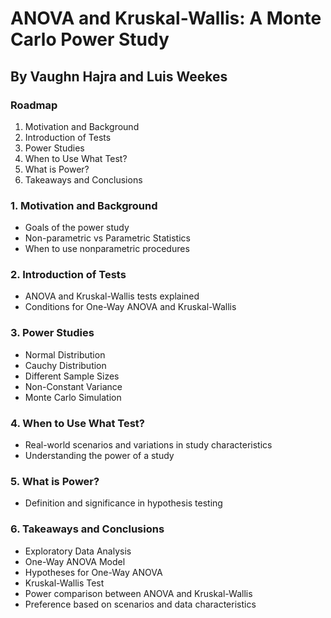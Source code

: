 # ANOVA and Kruskal-Wallis: A Monte Carlo Power Study

## By Vaughn Hajra and Luis Weekes

### Roadmap
1. Motivation and Background
2. Introduction of Tests
3. Power Studies
4. When to Use What Test?
5. What is Power?
6. Takeaways and Conclusions

### 1. Motivation and Background
- Goals of the power study
- Non-parametric vs Parametric Statistics
- When to use nonparametric procedures

### 2. Introduction of Tests
- ANOVA and Kruskal-Wallis tests explained
- Conditions for One-Way ANOVA and Kruskal-Wallis

### 3. Power Studies
- Normal Distribution
- Cauchy Distribution
- Different Sample Sizes
- Non-Constant Variance
- Monte Carlo Simulation

### 4. When to Use What Test?
- Real-world scenarios and variations in study characteristics
- Understanding the power of a study

### 5. What is Power?
- Definition and significance in hypothesis testing

### 6. Takeaways and Conclusions
- Exploratory Data Analysis
- One-Way ANOVA Model
- Hypotheses for One-Way ANOVA
- Kruskal-Wallis Test
- Power comparison between ANOVA and Kruskal-Wallis
- Preference based on scenarios and data characteristics
